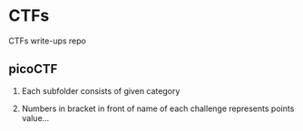# CTFs
 CTFs write-ups repo
 
## picoCTF 
 1. Each subfolder consists of given category
 
 2. Numbers in bracket in front of name of each challenge represents points value...
